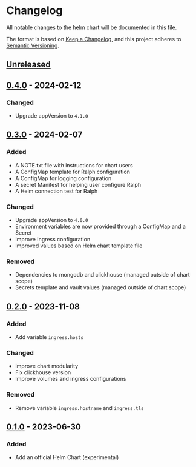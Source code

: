 # Changelog

All notable changes to the helm chart will be documented in this file.

The format is based on [Keep a Changelog](https://keepachangelog.com/en/1.0.0/),
and this project adheres to
[Semantic Versioning](https://semver.org/spec/v2.0.0.html).


## [Unreleased]

## [0.4.0] - 2024-02-12

### Changed

- Upgrade appVersion to `4.1.0`

## [0.3.0] - 2024-02-07

### Added

- A NOTE.txt file with instructions for chart users
- A ConfigMap template for Ralph configuration
- A ConfigMap for logging configuration
- A secret Manifest for helping user configure Ralph
- A Helm connection test for Ralph

### Changed

- Upgrade appVersion to `4.0.0`
- Environment variables are now provided through a ConfigMap and a Secret
- Improve Ingress configuration
- Improved values based on Helm chart template file 

### Removed

- Dependencies to mongodb and clickhouse (managed outside of chart scope)
- Secrets template and vault values (managed outside of chart scope)

## [0.2.0] - 2023-11-08

### Added

- Add variable ``ingress.hosts``

### Changed

- Improve chart modularity
- Fix clickhouse version
- Improve volumes and ingress configurations

### Removed

- Remove variable ``ingress.hostname`` and ``ingress.tls``

## [0.1.0] - 2023-06-30

### Added

- Add an official Helm Chart (experimental)

[unreleased]: https://github.com/openfun/ralph/tree/main/src/helm
[0.4.0]: https://github.com/openfun/ralph/releases/tag/v0.4.0-helm
[0.3.0]: https://github.com/openfun/ralph/releases/tag/v0.3.0-helm
[0.2.0]: https://github.com/openfun/ralph/releases/tag/v0.2.0-helm
[0.1.0]: https://github.com/openfun/ralph/releases/tag/v0.1.0-helm
